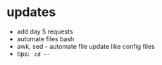 # updates

- add day 5 requests
- automate files bash
- awk, sed - automate file update like config files
- tips: ` cd ~-`

